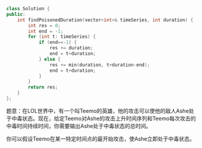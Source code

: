 ```CPP
class Solution {
public:
    int findPoisonedDuration(vector<int>& timeSeries, int duration) {
        int res = 0;
        int end = -1;
        for (int t: timeSeries) {
            if (end==-1) {
                res += duration;
                end = t+duration;
            } else {
                res += min(duration, t+duration-end);
                end = t+duration;
            }
        }
        return res;
    }
};
```

题意：在LOL世界中，有一个叫Teemo的英雄，他的攻击可以使他的敌人Ashe处于中毒状态。现在，给定Teemo对Ashe的攻击上升时间序列和Teemo每次攻击的中毒时间持续时间，你需要输出Ashe处于中毒状态的总时间。

你可以假设Teemo在某一特定时间点的最开始攻击，使Ashe立即处于中毒状态。